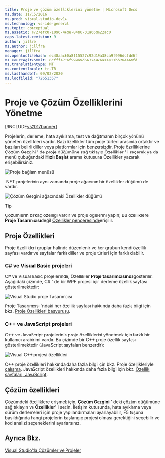 ```yaml
---
title: Proje ve çözüm özelliklerini yönetme | Microsoft Docs
ms.date: 11/15/2016
ms.prod: visual-studio-dev14
ms.technology: vs-ide-general
ms.topic: conceptual
ms.assetid: d727efc0-1096-4ede-84b6-31a65da22ac0
caps.latest.revision: 9
author: jillre
ms.author: jillfra
manager: jillfra
ms.openlocfilehash: ec48aac60a8f15527c92d19a38ca9f996dcfdd6f
ms.sourcegitcommit: 6cfffa72af599a9d667249caaaa411bb28ea69fd
ms.translationtype: MT
ms.contentlocale: tr-TR
ms.lasthandoff: 09/02/2020
ms.locfileid: "72651357"
---
```

# <a name="managing-project-and-solution-properties"></a>Proje ve Çözüm Özelliklerini Yönetme
[!INCLUDE[vs2017banner](../includes/vs2017banner.md)]

Projelerin, derleme, hata ayıklama, test ve dağıtmanın birçok yönünü yöneten özellikleri vardır. Bazı özellikler tüm proje türleri arasında ortaktır ve bazıları belirli diller veya platformlar için benzersizdir. Proje özelliklerine Çözüm Gezgini ' de proje düğümüne sağ tıklayıp Özellikler ' i seçerek ya da menü çubuğundaki **Hızlı Başlat** arama kutusuna Özellikler yazarak erişebilirsiniz.

 ![Proje bağlam menüsü](../ide/media/vs2015-proj-prop-menu.gif "vs2015_proj_prop_menu")

 .NET projelerinin aynı zamanda proje ağacının bir özellikler düğümü de vardır.

 ![Çözüm Gezgini ağacındaki Özellikler düğümü](../ide/media/vs2015-props-se.png "VS2015_Props_SE")

> [!TIP]
> Çözümlerin birkaç özelliği vardır ve proje öğelerini yapın; Bu özelliklere **Proje Tasarımcısı**değil [Özellikler penceresinde](../ide/reference/properties-window.md)erişilir.

## <a name="project-properties"></a>Proje Özellikleri
 Proje özellikleri gruplar halinde düzenlenir ve her grubun kendi özellik sayfası vardır ve sayfalar farklı diller ve proje türleri için farklı olabilir.

### <a name="c-and-visual-basic-projects"></a>C# ve Visual Basic projeleri
 C# ve Visual Basic projelerinde, Özellikler **Proje tasarımcısında**gösterilir. Aşağıdaki çizimde, C# ' de bir WPF projesi için derleme özellik sayfası gösterilmektedir:

 ![Visual Studio proje Tasarımcısı](../ide/media/vs2015-proppage-build.png "VS2015_PropPage_Build")

 Proje Tasarımcısı 'ndaki her özellik sayfası hakkında daha fazla bilgi için bkz. [Proje Özellikleri başvurusu](../ide/reference/project-properties-reference.md).

### <a name="c-and-javascript-projects"></a>C++ ve JavaScript projeleri
 C++ ve JavaScript projelerinin proje özelliklerini yönetmek için farklı bir kullanıcı arabirimi vardır. Bu çizimde bir C++ proje özellik sayfası gösterilmektedir (JavaScript sayfaları benzerdir):

 ![Visual C&#43;&#43; projesi özellikleri](../ide/media/vs2015-projprops-cpp.png "VS2015_ProjProps_cpp")

 C++ proje özellikleri hakkında daha fazla bilgi için bkz. [Proje özellikleriyle çalışma](https://msdn.microsoft.com/library/9b0d6f8b-7d4e-4e61-aa75-7d14944816cd). JavaScript özellikleri hakkında daha fazla bilgi için bkz. [Özellik sayfaları, JavaScript](../ide/reference/property-pages-javascript.md).

## <a name="solution-properties"></a>Çözüm özellikleri
 Çözümdeki özelliklere erişmek için, **Çözüm Gezgini** ' deki çözüm düğümüne sağ tıklayın ve **Özellikler**' i seçin. İletişim kutusunda, hata ayıklama veya sürüm derlemeleri için proje yapılandırmaları ayarlayabilir, F5 tuşuna basıldığında hangi projelerin başlangıç projesi olması gerektiğini seçebilir ve kod analizi seçeneklerini ayarlarsınız.

## <a name="see-also"></a>Ayrıca Bkz.
 [Visual Studio’da Çözümler ve Projeler](../ide/solutions-and-projects-in-visual-studio.md)
